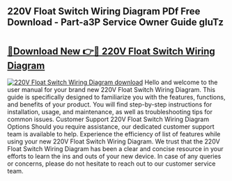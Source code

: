 ## 220V Float Switch Wiring Diagram PDf Free Download - Part-a3P Service Owner Guide gIuTz

# <h2><a href="http://dftosfs.blite.top/?on=220V+Float+Switch+Wiring+Diagram">🔗Download New 👉🔴 220V Float Switch Wiring Diagram</a></h2>

[![220V Float Switch Wiring Diagram download](https://i.imgur.com/lujVjoI.png)](http://dftosfs.blite.top/?on=220V+Float+Switch+Wiring+Diagram)
Hello and welcome to the user manual for your brand new 220V Float Switch Wiring Diagram. This guide is specifically designed to familiarize you with the features, functions, and benefits of your product. You will find step-by-step instructions for installation, usage, and maintenance, as well as troubleshooting tips for common issues. Customer Support 220V Float Switch Wiring Diagram Options Should you require assistance, our dedicated customer support team is available to help. Experience the efficiency of list of features while using your new 220V Float Switch Wiring Diagram. We trust that the 220V Float Switch Wiring Diagram has been a clear and concise resource in your efforts to learn the ins and outs of your new device. In case of any queries or concerns, please do not hesitate to reach out to our customer service team.
